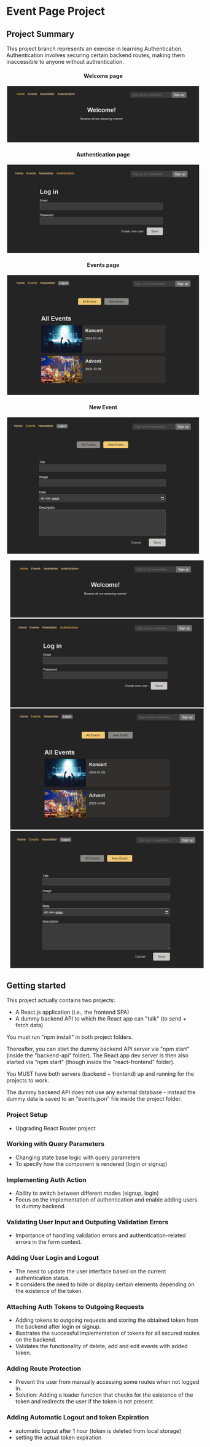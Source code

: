# Event Page Project

## Project Summary

This project branch represents an exercise in learning Authentication. Authentication involves securing certain backend routes, making them inaccessible to anyone without authentication.

<h4 align="center">Welcome page</h4>

<p align="center">
 <img src="/src/pics/welcome.png" alt="drawing" width="500"/>
</p>

<h4 align="center">Authentication page</h4>

<p align="center">
 <img src="/src/pics/authentication.png" alt="drawing" width="500"/>
</p>

<h4 align="center">Events page</h4>

<p align="center">
 <img src="/src/pics/events.png" alt="drawing" width="500"/>
</p>

<h4 align="center">New Event</h4>

<p align="center">
 <img src="/src/pics/newEvent.png" alt="drawing" width="500"/>
</p>

<p>
<img src="/src/pics/welcome.png" hspace="10" >
   <img src="/src/pics/authentication.png" hspace="10" >
   <img src="/src/pics/events.png" hspace="10" >
   <img src="/src/pics/newEvent.png" hspace="10" >
</p>

## Getting started

This project actually contains two projects:

- A React.js application (i.e., the frontend SPA)
- A dummy backend API to which the React app can "talk" (to send + fetch data)

You must run "npm install" in both project folders.

Thereafter, you can start the dummy backend API server via "npm start" (inside the "backend-api" folder).
The React app dev server is then also started via "npm start" (though inside the "react-frontend" folder).

You MUST have both servers (backend + frontend) up and running for the projects to work.

The dummy backend API does not use any external database - instead the dummy data is saved to an "events.json" file inside the project folder.

### Project Setup

- Upgrading React Router project

### Working with Query Parameters

- Changing state base logic with query parameters
- To specify how the component is rendered (login or signup)

### Implementing Auth Action

- Ability to switch between different modes (signup, login)
- Focus on the implementation of authentication and enable adding users to dummy backend.

### Validating User Input and Outputing Validation Errors

- Importance of handling validation errors and authentication-related errors in the form context.

### Adding User Login and Logout

- The need to update the user interface based on the current authentication status.
- It considers the need to hide or display certain elements depending on the existence of the token.

### Attaching Auth Tokens to Outgoing Requests

- Adding tokens to outgoing requests and storing the obtained token from the backend after login or signup.
- Illustrates the successful implementation of tokens for all secured routes on the backend.
- Validates the functionality of delete, add and edit events with added token.

### Adding Route Protection

- Prevent the user from manually accessing some routes when not logged in.
- Solution: Adding a loader function that checks for the existence of the token and redirects the user if the token is not present.

### Adding Automatic Logout and token Expiration

- automatic logout after 1 hour (token is deleted from local storage)
- setting the actual token expiration
